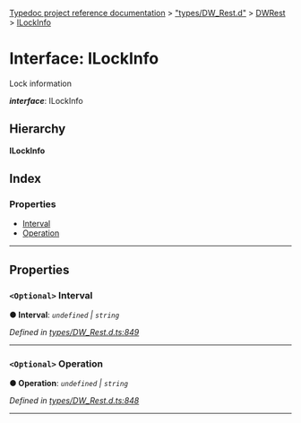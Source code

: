 [Typedoc project reference documentation](../README.md) > ["types/DW_Rest.d"](../modules/_types_dw_rest_d_.md) > [DWRest](../modules/_types_dw_rest_d_.dwrest.md) > [ILockInfo](../interfaces/_types_dw_rest_d_.dwrest.ilockinfo.md)

# Interface: ILockInfo

Lock information

*__interface__*: ILockInfo

## Hierarchy

**ILockInfo**

## Index

### Properties

* [Interval](_types_dw_rest_d_.dwrest.ilockinfo.md#interval)
* [Operation](_types_dw_rest_d_.dwrest.ilockinfo.md#operation)

---

## Properties

<a id="interval"></a>

### `<Optional>` Interval

**● Interval**: *`undefined` \| `string`*

*Defined in [types/DW_Rest.d.ts:849](https://github.com/DocuWare/REST-Sample-TS/blob/a4697e2/src/types/DW_Rest.d.ts#L849)*

___
<a id="operation"></a>

### `<Optional>` Operation

**● Operation**: *`undefined` \| `string`*

*Defined in [types/DW_Rest.d.ts:848](https://github.com/DocuWare/REST-Sample-TS/blob/a4697e2/src/types/DW_Rest.d.ts#L848)*

___


